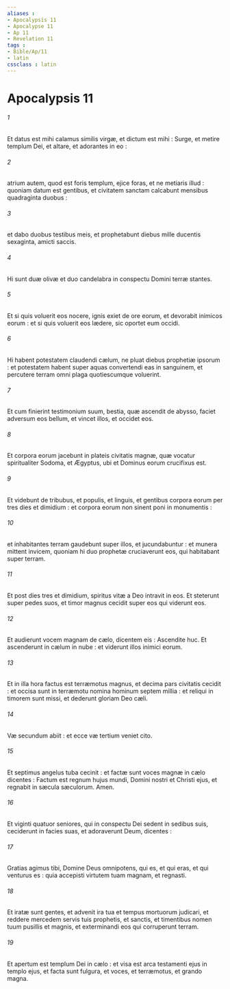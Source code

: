 ```yaml
---
aliases : 
- Apocalypsis 11
- Apocalypse 11
- Ap 11
- Revelation 11
tags : 
- Bible/Ap/11
- latin
cssclass : latin
---
```


# Apocalypsis 11

###### 1
Et datus est mihi calamus similis virgæ, et dictum est mihi : Surge, et metire templum Dei, et altare, et adorantes in eo :
###### 2
atrium autem, quod est foris templum, ejice foras, et ne metiaris illud : quoniam datum est gentibus, et civitatem sanctam calcabunt mensibus quadraginta duobus :
###### 3
et dabo duobus testibus meis, et prophetabunt diebus mille ducentis sexaginta, amicti saccis.
###### 4
Hi sunt duæ olivæ et duo candelabra in conspectu Domini terræ stantes.
###### 5
Et si quis voluerit eos nocere, ignis exiet de ore eorum, et devorabit inimicos eorum : et si quis voluerit eos lædere, sic oportet eum occidi.
###### 6
Hi habent potestatem claudendi cælum, ne pluat diebus prophetiæ ipsorum : et potestatem habent super aquas convertendi eas in sanguinem, et percutere terram omni plaga quotiescumque voluerint.
###### 7
Et cum finierint testimonium suum, bestia, quæ ascendit de abysso, faciet adversum eos bellum, et vincet illos, et occidet eos.
###### 8
Et corpora eorum jacebunt in plateis civitatis magnæ, quæ vocatur spiritualiter Sodoma, et Ægyptus, ubi et Dominus eorum crucifixus est.
###### 9
Et videbunt de tribubus, et populis, et linguis, et gentibus corpora eorum per tres dies et dimidium : et corpora eorum non sinent poni in monumentis :
###### 10
et inhabitantes terram gaudebunt super illos, et jucundabuntur : et munera mittent invicem, quoniam hi duo prophetæ cruciaverunt eos, qui habitabant super terram.
###### 11
Et post dies tres et dimidium, spiritus vitæ a Deo intravit in eos. Et steterunt super pedes suos, et timor magnus cecidit super eos qui viderunt eos.
###### 12
Et audierunt vocem magnam de cælo, dicentem eis : Ascendite huc. Et ascenderunt in cælum in nube : et viderunt illos inimici eorum.
###### 13
Et in illa hora factus est terræmotus magnus, et decima pars civitatis cecidit : et occisa sunt in terræmotu nomina hominum septem millia : et reliqui in timorem sunt missi, et dederunt gloriam Deo cæli.
###### 14
Væ secundum abiit : et ecce væ tertium veniet cito.
###### 15
Et septimus angelus tuba cecinit : et factæ sunt voces magnæ in cælo dicentes : Factum est regnum hujus mundi, Domini nostri et Christi ejus, et regnabit in sæcula sæculorum. Amen.
###### 16
Et viginti quatuor seniores, qui in conspectu Dei sedent in sedibus suis, ceciderunt in facies suas, et adoraverunt Deum, dicentes :
###### 17
Gratias agimus tibi, Domine Deus omnipotens, qui es, et qui eras, et qui venturus es : quia accepisti virtutem tuam magnam, et regnasti.
###### 18
Et iratæ sunt gentes, et advenit ira tua et tempus mortuorum judicari, et reddere mercedem servis tuis prophetis, et sanctis, et timentibus nomen tuum pusillis et magnis, et exterminandi eos qui corruperunt terram.
###### 19
Et apertum est templum Dei in cælo : et visa est arca testamenti ejus in templo ejus, et facta sunt fulgura, et voces, et terræmotus, et grando magna.
